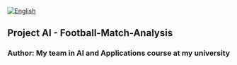 [![English](https://img.shields.io/badge/lang-en-red.svg)](https://github.com/gnurt2041/Football-Match-Analysis/blob/main/README.english.md)
## Project AI - Football-Match-Analysis

### Author: My team in AI and Applications course at my university
